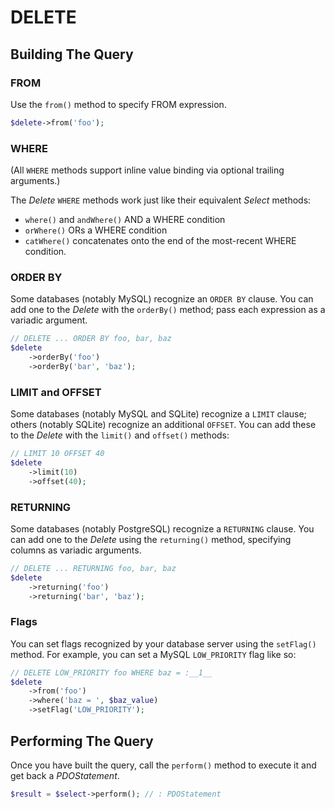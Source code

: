 # DELETE

## Building The Query

### FROM

Use the `from()` method to specify FROM expression.

```php
$delete->from('foo');
```

### WHERE

(All `WHERE` methods support inline value binding via optional trailing arguments.)

The _Delete_ `WHERE` methods work just like their equivalent _Select_ methods:

- `where()` and `andWhere()` AND a WHERE condition
- `orWhere()` ORs a WHERE condition
- `catWhere()` concatenates onto the end of the most-recent WHERE condition.

### ORDER BY

Some databases (notably MySQL) recognize an `ORDER BY` clause. You can add one
to the _Delete_ with the `orderBy()` method; pass each expression as a variadic
argument.

```php
// DELETE ... ORDER BY foo, bar, baz
$delete
    ->orderBy('foo')
    ->orderBy('bar', 'baz');
```

### LIMIT and OFFSET

Some databases (notably MySQL and SQLite) recognize a `LIMIT` clause; others
(notably SQLite) recognize an additional `OFFSET`. You can add these to the
_Delete_ with the `limit()` and `offset()` methods:

```php
// LIMIT 10 OFFSET 40
$delete
    ->limit(10)
    ->offset(40);
```

### RETURNING

Some databases (notably PostgreSQL) recognize a `RETURNING` clause. You can add
one to the _Delete_ using the `returning()` method, specifying columns as
variadic arguments.

```php
// DELETE ... RETURNING foo, bar, baz
$delete
    ->returning('foo')
    ->returning('bar', 'baz');
```

### Flags

You can set flags recognized by your database server using the `setFlag()`
method. For example, you can set a MySQL `LOW_PRIORITY` flag like so:

```php
// DELETE LOW_PRIORITY foo WHERE baz = :__1__
$delete
    ->from('foo')
    ->where('baz = ', $baz_value)
    ->setFlag('LOW_PRIORITY');
```

## Performing The Query

Once you have built the query, call the `perform()` method to execute it and
get back a _PDOStatement_.

```php
$result = $select->perform(); // : PDOStatement
```
